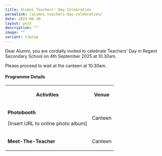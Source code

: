 ```yaml
---
title: Alumni Teachers' Day Celebration
permalink: /alumni-teachers-day-celebration/
date: 2025-06-30
layout: post
description: ""
image: ""
variant: tiptap
---
```

<p>Dear Alumni, you are cordially invited to celebrate Teachers' Day in Regent
Secondary School on 4th September 2025 at 10.30am.</p>
<p>Please proceed to wait at the canteen at 10.30am.</p>
<h4>Programme Details</h4>
<table style="minWidth: 50px">
<colgroup>
<col>
<col>
</colgroup>
<tbody>
<tr>
<th rowspan="1" colspan="1">
<p>Activities</p>
</th>
<th rowspan="1" colspan="1">
<p>Venue</p>
</th>
</tr>
<tr>
<td rowspan="1" colspan="1">
<p><strong>Photobooth</strong>
</p>
<p>[Insert URL to online photo album]</p>
</td>
<td rowspan="1" colspan="1">
<p>Canteen</p>
</td>
</tr>
<tr>
<td rowspan="1" colspan="1">
<p><strong>Meet-The-Teacher</strong>
</p>
</td>
<td rowspan="1" colspan="1">
<p>Canteen</p>
</td>
</tr>
</tbody>
</table>
<p></p>